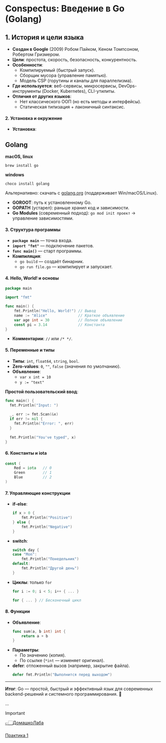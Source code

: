 # Conspectus: Введение в Go (Golang)

## 1. История и цели языка
- **Создан в Google** (2009) Робом Пайком, Кеном Томпсоном, Робертом Гризмером.
- **Цели**: простота, скорость, безопасность, конкурентность.
- **Особенности**:
    - Компилируемый (быстрый запуск).
    - Сборщик мусора (управление памятью).
    - Модель CSP (горутины и каналы для параллелизма).
- **Где используется**: веб-сервисы, микросервисы, DevOps-инструменты (Docker, Kubernetes), CLI-утилиты.
- **Отличия от других языков**:
    - Нет классического ООП (но есть методы и интерфейсы).
    - Статическая типизация + лаконичный синтаксис.

#### **2. Установка и окружение**


- **Установка**:
## Golang
**macOS, linux**
```shell
brew install go
```
**windows**
```shell
choco install golang
```
Альтернативно: скачать с [golang.org](https://golang.org) (поддерживает Win/macOS/Linux).

- **GOROOT**: путь к установленному Go.
- **GOPATH** (устарел): раньше хранил код и зависимости.
- **Go Modules** (современный подход): `go mod init проект` → управление зависимостями.

#### **3. Структура программы**
- **`package main`** — точка входа.
- **`import "fmt"`** — подключение пакетов.
- **`func main()`** — старт программы.
- **Компиляция**:
    - `go build` — создаёт бинарник.
    - `go run file.go` — компилирует и запускает.

#### **4. Hello, World! и основы**
```go
package main

import "fmt"

func main() {
    fmt.Println("Hello, World!") // Вывод
    name := "Alice"              // Краткое объявление
    var age int = 30             // Полное объявление
    const pi = 3.14              // Константа
}
```
- **Комментарии**: `//` или `/* */`.



#### **5. Переменные и типы**
- **Типы**: `int`, `float64`, `string`, `bool`.
- **Zero-values**: `0`, `""`, `false` (значения по умолчанию).
- **Объявление**:
    - `var x int = 10`
    - `y := "text"`

**Простой пользовательский ввод**:
```go
func main() {
  fmt.Println("Input: ")
  
  _, err := fmt.Scan(&x)
  if err != nil {
    fmt.Println("Error: ", err)
  }
  
  fmt.Println("You've typed", x)
}
```


#### **6. Константы и iota**
```go
const (
    Red = iota   // 0
    Green        // 1
    Blue         // 2
)
```

#### **7. Управляющие конструкции**
- **if-else**:
  ```go
  if x > 0 {
      fmt.Println("Positive")
  } else {
      fmt.Println("Negative")
  }
  ```
- **switch**:
  ```go
  switch day {
  case "Mon":
      fmt.Println("Понедельник")
  default:
      fmt.Println("Другой день")
  }
  ```
- **Циклы**: только `for`
  ```go
  for i := 0; i < 5; i++ { ... }
  
  for { ... } // Бесконечный цикл
  ```

#### **8. Функции**
- **Объявление**:
  ```go
  func sum(a, b int) int {
      return a + b
  }
  ```
- **Параметры**:
    - По значению (копия).
    - По ссылке (`*int` — изменяет оригинал).
- **defer**: отложенный вызов (например, закрытие файла).
  ```go
  defer fmt.Println("Выполнится перед выходом")
  ```

---

**Итог**: Go — простой, быстрый и эффективный язык для современных backend-решений и системного программирования. 🚀

...


> [!IMPORTANT]
>
> [👉🏻ДомашкоЛаба](https://classroom.github.com/a/-qxTnabw)

###
[Практика 1](https://go.dev/play/p/iC3CPd3NEV9)


[//]: # (> [!TIP])

[//]: # (> Optional information to help a user be more successful.)

[//]: # (Refs.)
